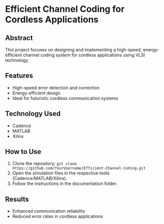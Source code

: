 # Efficient Channel Coding for Cordless Applications

## Abstract
This project focuses on designing and implementing a high-speed, energy-efficient channel coding system for cordless applications using VLSI technology.

## Features
- High-speed error detection and correction
- Energy-efficient design
- Ideal for futuristic cordless communication systems

## Technology Used
- Cadence
- MATLAB
- Xilinx

## How to Use
1. Clone the repository: `git clone https://github.com/YourUsername/Efficient-Channel-Coding.git`
2. Open the simulation files in the respective tools (Cadence/MATLAB/Xilinx).
3. Follow the instructions in the documentation folder.

## Results
- Enhanced communication reliability
- Reduced error rates in cordless applications
